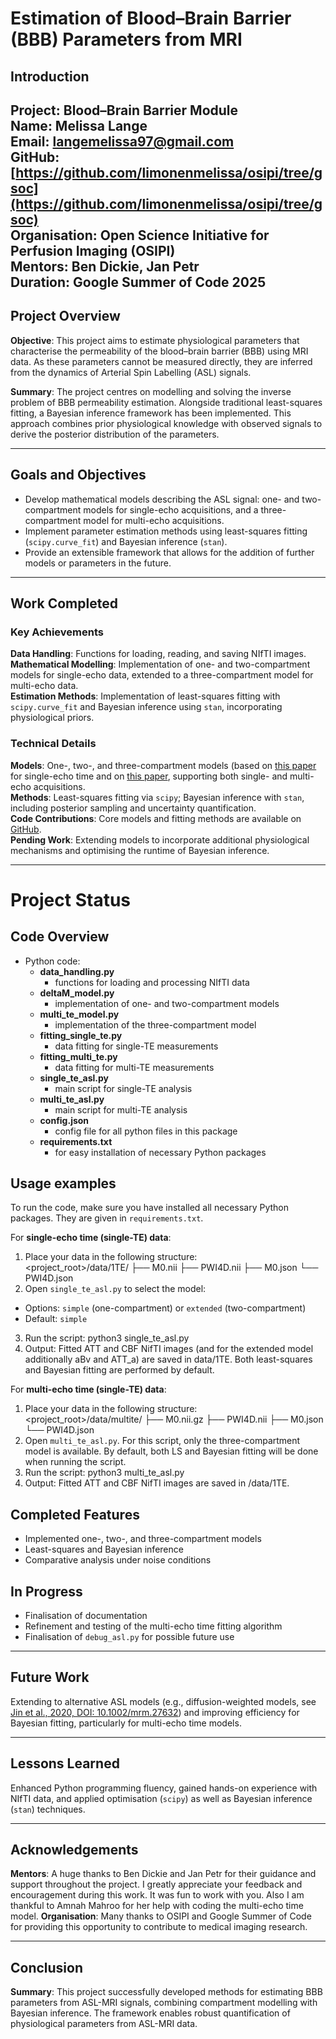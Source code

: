 # Estimation of Blood–Brain Barrier (BBB) Parameters from MRI

## Introduction
**Project**: Blood–Brain Barrier Module  
**Name**: Melissa Lange  
**Email**: langemelissa97@gmail.com  
**GitHub**: [https://github.com/limonenmelissa/osipi/tree/gsoc](https://github.com/limonenmelissa/osipi/tree/gsoc)  
**Organisation**: Open Science Initiative for Perfusion Imaging (OSIPI)  
**Mentors**: Ben Dickie, Jan Petr  
**Duration**: Google Summer of Code 2025  
---
## Project Overview
**Objective**: This project aims to estimate physiological parameters that characterise the permeability of the blood–brain barrier (BBB) using MRI data. As these parameters cannot be measured directly, they are inferred from the dynamics of Arterial Spin Labelling (ASL) signals.  

**Summary**: The project centres on modelling and solving the inverse problem of BBB permeability estimation. Alongside traditional least-squares fitting, a Bayesian inference framework has been implemented. This approach combines prior physiological knowledge with observed signals to derive the posterior distribution of the parameters.  

---

## Goals and Objectives
- Develop mathematical models describing the ASL signal: one- and two-compartment models for single-echo acquisitions, and a three-compartment model for multi-echo acquisitions.  
- Implement parameter estimation methods using least-squares fitting (`scipy.curve_fit`) and Bayesian inference (`stan`).  
- Provide an extensible framework that allows for the addition of further models or parameters in the future.  

---

## Work Completed

### Key Achievements
**Data Handling**: Functions for loading, reading, and saving NIfTI images.  
**Mathematical Modelling**: Implementation of one- and two-compartment models for single-echo data, extended to a three-compartment model for multi-echo data.  
**Estimation Methods**: Implementation of least-squares fitting with `scipy.curve_fit` and Bayesian inference using `stan`, incorporating physiological priors.  

### Technical Details
**Models**: One-, two-, and three-compartment models (based on [this paper](https://doi.org/10.1002/mrm.22320) for single-echo time and on [this paper](https://doi.org/10.3389/fnins.2021.719676), supporting both single- and multi-echo acquisitions.  
**Methods**: Least-squares fitting via `scipy`; Bayesian inference with `stan`, including posterior sampling and uncertainty quantification.  
**Code Contributions**: Core models and fitting methods are available on [GitHub](https://github.com/limonenmelissa/osipi/tree/gsoc).  
**Pending Work**: Extending models to incorporate additional physiological mechanisms and optimising the runtime of Bayesian inference.  

---

# Project Status

## Code Overview
- Python code:
  - **data_handling.py**  
    - functions for loading and processing NIfTI data
  - **deltaM_model.py**  
    - implementation of one- and two-compartment models
  - **multi_te_model.py**  
    - implementation of the three-compartment model
  - **fitting_single_te.py**  
    - data fitting for single-TE measurements
  - **fitting_multi_te.py**  
    - data fitting for multi-TE measurements
  - **single_te_asl.py**  
    - main script for single-TE analysis
  - **multi_te_asl.py**  
    - main script for multi-TE analysis
  - **config.json**
    - config file for all python files in this package 
  - **requirements.txt**
    - for easy installation of necessary Python packages 

## Usage examples
To run the code, make sure you have installed all necessary Python packages. They are given in `requirements.txt`.

For **single-echo time (single-TE) data**:  

1. Place your data in the following structure:  
<project_root>/data/1TE/
├── M0.nii
├── PWI4D.nii
├── M0.json
└── PWI4D.json  
2. Open `single_te_asl.py` to select the model:  
- Options: `simple` (one-compartment) or `extended` (two-compartment)  
- Default: `simple`
3. Run the script: python3 single_te_asl.py
4. Output: Fitted ATT and CBF NifTI images (and for the extended model additionally aBv and ATT_a) are saved in data/1TE. Both least-squares and Bayesian fitting are performed by default.


For **multi-echo time (single-TE) data**:  

1. Place your data in the following structure:  
<project_root>/data/multite/
├── M0.nii.gz
├── PWI4D.nii
├── M0.json
└── PWI4D.json  
2. Open `multi_te_asl.py`. For this script, only the three-compartment model is available. By default, both LS and Bayesian fitting will be done when running the script.
3. Run the script: python3 multi_te_asl.py
4. Output: Fitted ATT and CBF NifTI images are saved in /data/1TE.


## Completed Features
- Implemented one-, two-, and three-compartment models  
- Least-squares and Bayesian inference  
- Comparative analysis under noise conditions  

## In Progress
- Finalisation of documentation  
- Refinement and testing of the multi-echo time fitting algorithm  
- Finalisation of `debug_asl.py` for possible future use

---

## Future Work
Extending to alternative ASL models (e.g., diffusion-weighted models, see [Jin et al., 2020, DOI: 10.1002/mrm.27632](https://doi.org/10.1002/mrm.27632)) and improving efficiency for Bayesian fitting, particularly for multi-echo time models.  

---
## Lessons Learned
Enhanced Python programming fluency, gained hands-on experience with NIfTI data, and applied optimisation (`scipy`) as well as Bayesian inference (`stan`) techniques.  

---
## Acknowledgements
**Mentors**: A huge thanks to Ben Dickie and Jan Petr for their guidance and support throughout the project. I greatly appreciate your feedback and encouragement during this work. It was fun to work with you. Also I am thankful to Amnah Mahroo for her help with coding the multi-echo time model.
**Organisation**: Many thanks to OSIPI and Google Summer of Code for providing this opportunity to contribute to medical imaging research.  

---
## Conclusion
**Summary**: This project successfully developed methods for estimating BBB parameters from ASL-MRI signals, combining compartment modelling with Bayesian inference. The framework enables robust quantification of physiological parameters from ASL-MRI data.
